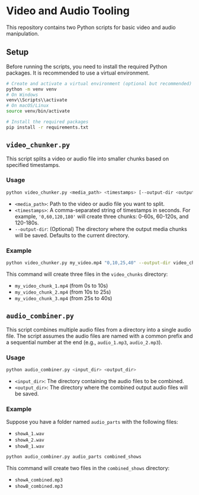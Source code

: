 # Video and Audio Tooling

This repository contains two Python scripts for basic video and audio manipulation.

## Setup

Before running the scripts, you need to install the required Python packages. It is recommended to use a virtual environment.

```bash
# Create and activate a virtual environment (optional but recommended)
python -m venv venv
# On Windows
venv\\Scripts\\activate
# On macOS/Linux
source venv/bin/activate

# Install the required packages
pip install -r requirements.txt
```

## `video_chunker.py`

This script splits a video or audio file into smaller chunks based on specified timestamps.

### Usage

```bash
python video_chunker.py <media_path> <timestamps> [--output-dir <output_directory>]
```

-   `<media_path>`: Path to the video or audio file you want to split.
-   `<timestamps>`: A comma-separated string of timestamps in seconds. For example, `'0,60,120,180'` will create three chunks: 0-60s, 60-120s, and 120-180s.
-   `--output-dir`: (Optional) The directory where the output media chunks will be saved. Defaults to the current directory.

### Example

```bash
python video_chunker.py my_video.mp4 "0,10,25,40" --output-dir video_chunks
```

This command will create three files in the `video_chunks` directory:
-   `my_video_chunk_1.mp4` (from 0s to 10s)
-   `my_video_chunk_2.mp4` (from 10s to 25s)
-   `my_video_chunk_3.mp4` (from 25s to 40s)

## `audio_combiner.py`

This script combines multiple audio files from a directory into a single audio file. The script assumes the audio files are named with a common prefix and a sequential number at the end (e.g., `audio_1.mp3`, `audio_2.mp3`).

### Usage

```bash
python audio_combiner.py <input_dir> <output_dir>
```

-   `<input_dir>`: The directory containing the audio files to be combined.
-   `<output_dir>`: The directory where the combined output audio files will be saved.

### Example

Suppose you have a folder named `audio_parts` with the following files:
-   `showA_1.wav`
-   `showA_2.wav`
-   `showB_1.wav`

```bash
python audio_combiner.py audio_parts combined_shows
```

This command will create two files in the `combined_shows` directory:
- `showA_combined.mp3`
- `showB_combined.mp3` 